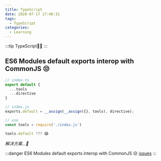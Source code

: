 ```yaml
---
title: TypeScript
date: 2020-07-17 17:40:31
tags:
  - TypeScript
categories:
  - Learning
---
```


:::tip
 TypeScript👀📖
:::

<!-- more -->

## ES6 Modules default exports interop with CommonJS 😒

```ts
// index.ts
export default {
  ...tools
  ...directive
}

// index.js
exports.default = __assign(__assign({}, tools), directive);

// use
const tools = require('./index.js')

tools.default ??? 😱
```

*解决方案...🙁*

:::danger
 ES6 Modules default exports interop with CommonJS 😒 [issues](https://github.com/microsoft/TypeScript/issues/2719)
:::
